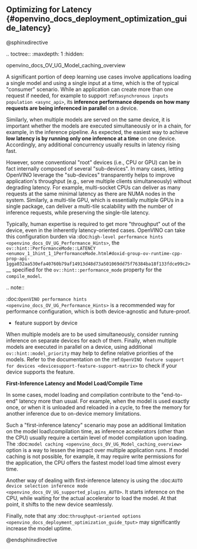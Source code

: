 ## Optimizing for Latency {#openvino_docs_deployment_optimization_guide_latency}

@sphinxdirective

.. toctree::
   :maxdepth: 1
   :hidden:

   openvino_docs_OV_UG_Model_caching_overview



A significant portion of deep learning use cases involve applications loading a single model and using a single input at a time, which is the of typical "consumer" scenario.
While an application can create more than one request if needed, for example to support :ref:`asynchronous inputs population <async_api>`, its **inference performance depends on how many requests are being inferenced in parallel** on a device.

Similarly, when multiple models are served on the same device, it is important whether the models are executed simultaneously or in a chain, for example, in the inference pipeline.
As expected, the easiest way to achieve **low latency is by running only one inference at a time** on one device. Accordingly, any additional concurrency usually results in latency rising fast.

However, some conventional "root" devices (i.e., CPU or GPU) can be in fact internally composed of several "sub-devices". In many cases, letting OpenVINO leverage the "sub-devices" transparently helps to improve application's throughput (e.g., serve multiple clients simultaneously) without degrading latency. For example, multi-socket CPUs can deliver as many requests at the same minimal latency as there are NUMA nodes in the system. Similarly, a multi-tile GPU, which is essentially multiple GPUs in a single package, can deliver a multi-tile scalability with the number of inference requests, while preserving the single-tile latency.

Typically, human expertise is required to get more "throughput" out of the device, even in the inherently latency-oriented cases. OpenVINO can take this configuration burden via :doc:`high-level performance hints <openvino_docs_OV_UG_Performance_Hints>`, the `ov::hint::PerformanceMode::LATENCY <enumov_1_1hint_1_1PerformanceMode.html#doxid-group-ov-runtime-cpp-prop-api-1gga032aa530efa40760b79af14913d48d73a501069dd75f76384ba18f133fdce99c2>`__ specified for the ``ov::hint::performance_mode`` property for the ``compile_model``.

.. note::

   :doc:`OpenVINO performance hints <openvino_docs_OV_UG_Performance_Hints>` is a recommended way for performance configuration, which is both device-agnostic and future-proof.


* feature support by device


When multiple models are to be used simultaneously, consider running inference on separate devices for each of them. Finally, when multiple models are executed in parallel on a device, using additional ``ov::hint::model_priority`` may help to define relative priorities of the models. Refer to the documentation on the :ref:`OpenVINO feature support for devices <devicesupport-feature-support-matrix>` to check if your device supports the feature.

**First-Inference Latency and Model Load/Compile Time**

In some cases, model loading and compilation contribute to the "end-to-end" latency more than usual. 
For example, when the model is used exactly once, or when it is unloaded and reloaded in a cycle, to free the memory for another inference due to on-device memory limitations.

Such a "first-inference latency" scenario may pose an additional limitation on the model load\compilation time, as inference accelerators (other than the CPU) usually require a certain level of model compilation upon loading.
The :doc:`model caching <openvino_docs_OV_UG_Model_caching_overview>` option is a way to lessen the impact over multiple application runs. If model caching is not possible, for example, it may require write permissions for the application, the CPU offers the fastest model load time almost every time. 

Another way of dealing with first-inference latency is using the :doc:`AUTO device selection inference mode <openvino_docs_OV_UG_supported_plugins_AUTO>`. It starts inference on the CPU, while waiting for the actual accelerator to load the model. At that point, it shifts to the new device seamlessly.

Finally, note that any :doc:`throughput-oriented options <openvino_docs_deployment_optimization_guide_tput>` may significantly increase the model uptime.

@endsphinxdirective
